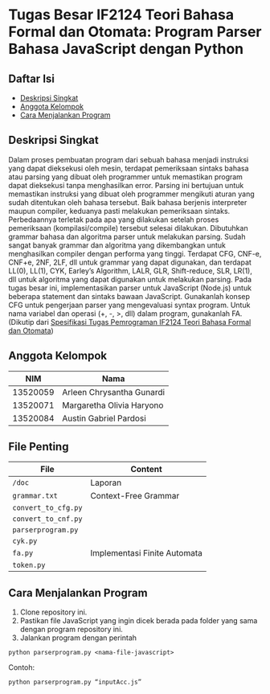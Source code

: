 # Tugas Besar IF2124 Teori Bahasa Formal dan Otomata: Program Parser Bahasa JavaScript dengan Python

## Daftar Isi
- [Deskripsi Singkat](#deskripsi-singkat)
- [Anggota Kelompok](#anggota-kelompok)
- [Cara Menjalankan Program](#cara-menjalankan-program)

## Deskripsi Singkat
Dalam proses pembuatan program dari sebuah bahasa menjadi instruksi yang dapat dieksekusi oleh mesin, terdapat pemeriksaan sintaks bahasa atau parsing yang dibuat oleh programmer untuk memastikan program dapat dieksekusi tanpa menghasilkan error. Parsing ini bertujuan untuk memastikan instruksi yang dibuat oleh programmer mengikuti aturan yang sudah ditentukan oleh bahasa tersebut. Baik bahasa berjenis interpreter maupun compiler, keduanya pasti melakukan pemeriksaan sintaks. Perbedaannya terletak pada apa yang dilakukan setelah proses pemeriksaan (kompilasi/compile) tersebut selesai dilakukan.
Dibutuhkan grammar bahasa dan algoritma parser untuk melakukan parsing. Sudah sangat banyak grammar dan algoritma yang dikembangkan untuk menghasilkan compiler dengan performa yang tinggi. Terdapat CFG, CNF-e, CNF+e, 2NF, 2LF, dll untuk grammar yang dapat digunakan, dan terdapat LL(0), LL(1), CYK, Earley’s Algorithm, LALR, GLR, Shift-reduce, SLR, LR(1), dll untuk algoritma yang dapat digunakan untuk melakukan parsing.
Pada tugas besar ini, implementasikan parser untuk JavaScript (Node.js) untuk beberapa statement dan sintaks bawaan JavaScript. Gunakanlah konsep CFG untuk pengerjaan parser yang mengevaluasi syntax program. Untuk nama variabel dan operasi (+, -, >, dll) dalam program, gunakanlah FA.
(Dikutip dari [Spesifikasi Tugas Pemrograman IF2124 Teori Bahasa Formal dan Otomata](https://docs.google.com/document/d/1JodthYhXxtxvxZXdkrC29XP6AzYEQSi7ll9z_fTseA0/edit#))

## Anggota Kelompok
| NIM       | Nama                      |
| --------- | --------------------------|
| 13520059  | Arleen Chrysantha Gunardi |
| 13520071  | Margaretha Olivia Haryono |
| 13520084  | Austin Gabriel Pardosi    |

## File Penting 
| File                 |  Content                                   |
|----------------------|--------------------------------------------|
| `/doc`               | Laporan                                    |
| `grammar.txt`        | Context-Free Grammar                       |
| `convert_to_cfg.py`  |                                            |
| `convert_to_cnf.py`  |                                            |
| `parserprogram.py`   |                                            |
| `cyk.py`             |                                            |
| `fa.py`              | Implementasi Finite Automata               |
| `token.py`           |                                            |

## Cara Menjalankan Program
1. Clone repository ini.
2. Pastikan file JavaScript yang ingin dicek berada pada folder yang sama dengan program repository ini.
3. Jalankan program dengan perintah
```
python parserprogram.py <nama-file-javascript>
```
Contoh:
```
python parserprogram.py “inputAcc.js”
```
